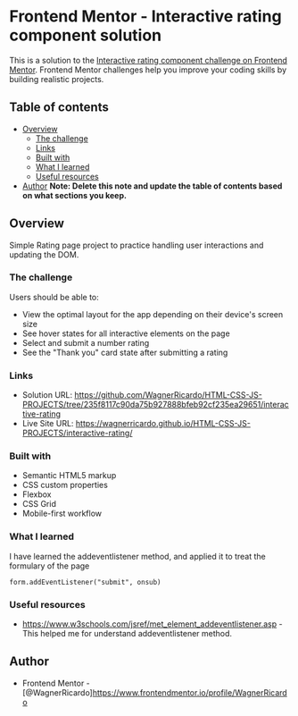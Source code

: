 # Frontend Mentor - Interactive rating component solution

This is a solution to the [Interactive rating component challenge on Frontend Mentor](https://www.frontendmentor.io/challenges/interactive-rating-component-koxpeBUmI). Frontend Mentor challenges help you improve your coding skills by building realistic projects. 

## Table of contents

- [Overview](#overview)
  - [The challenge](#the-challenge)
  - [Links](#links)
  - [Built with](#built-with)
  - [What I learned](#what-i-learned)
  - [Useful resources](#useful-resources)
- [Author](#author)
**Note: Delete this note and update the table of contents based on what sections you keep.**

## Overview

Simple Rating page project to practice handling user interactions and updating the DOM.


### The challenge

Users should be able to:

- View the optimal layout for the app depending on their device's screen size
- See hover states for all interactive elements on the page
- Select and submit a number rating
- See the "Thank you" card state after submitting a rating

### Links

- Solution URL: https://github.com/WagnerRicardo/HTML-CSS-JS-PROJECTS/tree/235f8117c90da75b927888bfeb92cf235ea29651/interactive-rating
- Live Site URL: https://wagnerricardo.github.io/HTML-CSS-JS-PROJECTS/interactive-rating/

### Built with

- Semantic HTML5 markup
- CSS custom properties
- Flexbox
- CSS Grid
- Mobile-first workflow

### What I learned

I have learned the addeventlistener method, and applied it to treat the formulary
of the page

```eventlistener applied
form.addEventListener("submit", onsub) 
```

### Useful resources

- https://www.w3schools.com/jsref/met_element_addeventlistener.asp - This helped me for understand addeventlistener method.

## Author

- Frontend Mentor - [@WagnerRicardo]https://www.frontendmentor.io/profile/WagnerRicardo
